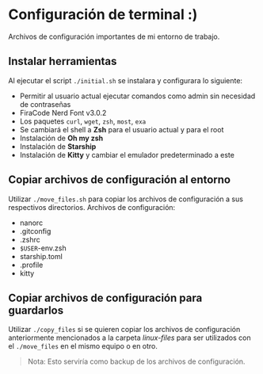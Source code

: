 # Configuración de terminal :)

Archivos de configuración importantes de mi entorno de trabajo.

## Instalar herramientas

Al ejecutar el script `./initial.sh` se instalara y configurara lo siguiente:

- Permitir al usuario actual ejecutar comandos como admin sin necesidad de contraseñas
- FiraCode Nerd Font v3.0.2
- Los paquetes `curl`, `wget`, `zsh`, `most`, `exa`
- Se cambiará el shell a **Zsh** para el usuario actual y para el root
- Instalación de **Oh my zsh**
- Instalación de **Starship**
- Instalación de **Kitty** y cambiar el emulador predeterminado a este

## Copiar archivos de configuración al entorno

Utilizar `./move_files.sh` para copiar los archivos de configuración a sus respectivos directorios. Archivos de configuración:

- nanorc
- .gitconfig
- .zshrc
- `$USER`-env.zsh
- starship.toml
- .profile
- kitty

## Copiar archivos de configuración para guardarlos

Utilizar `./copy_files` si se quieren copiar los archivos de configuración anteriormente mencionados a la carpeta _linux-files_ para ser utilizados con el `./move_files` en el mismo equipo o en otro.

> Nota: Esto serviría como backup de los archivos de configuración.
